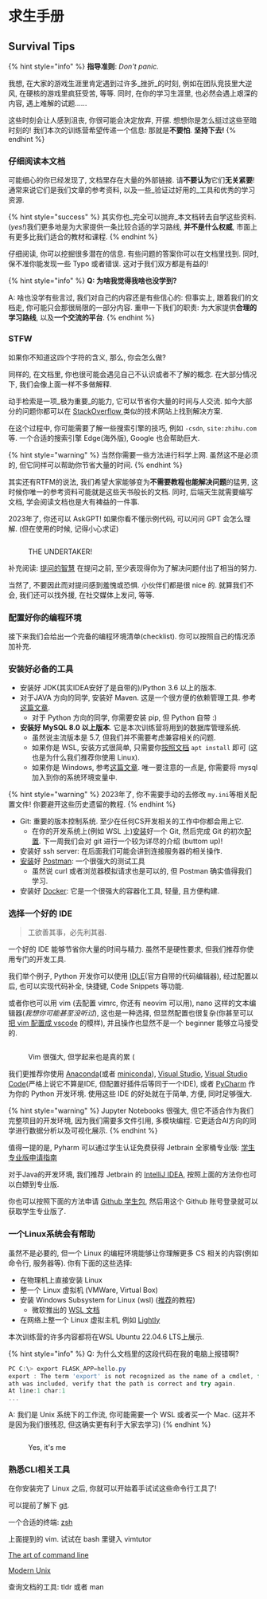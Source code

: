 # 求生手册

## Survival Tips

{% hint style="info" %}
**指导准则**: _Don't panic._

我想, 在大家的游戏生涯里肯定遇到过许多_挫折_的时刻, 例如在团队竞技里大逆风, 在硬核的游戏里疯狂受苦, 等等. 同时, 在你的学习生涯里, 也必然会遇上艰深的内容, 遇上难解的试题......

这些时刻会让人感到沮丧, 你很可能会决定放弃, 开摆. 想想你是怎么挺过这些至暗时刻的! 我们本次的训练营希望传递一个信息: 那就是**不要怕**. **坚持下去!**
{% endhint %}

### 仔细阅读本文档

可能细心的你已经发现了, 文档里存在大量的外部链接. 请**不要认为**它们**无关紧要**! 通常来说它们是我们文章的参考资料, 以及一些_验证过好用的_工具和优秀的学习资源.

{% hint style="success" %}
其实你也_完全可以抛弃_本文档转去自学这些资料. (_yes!_)我们更多地是为大家提供一条比较合适的学习路线, **并不是什么权威**, 市面上有更多比我们适合的教材和课程.
{% endhint %}

仔细阅读, 你可以挖掘很多潜在的信息. 有些问题的答案你可以在文档里找到. 同时, 保不准你能发现一些 Typo 或者错误. 这对于我们双方都是有益的!

{% hint style="info" %}
**Q: 为啥我觉得我啥也没学到?**

A: 啥也没学有些言过, 我们对自己的内容还是有些信心的: 但事实上, 跟着我们的文档走, 你可能只会那很局限的一部分内容. 重申一下我们的职责: 为大家提供**合理的学习路线**, 以及**一个交流的平台**.
{% endhint %}

### STFW

如果你不知道这四个字符的含义, 那么, 你会怎么做?

同样的, 在文档里, 你也很可能会遇见自己不认识或者不了解的概念. 在大部分情况下, 我们会像上面一样不多做解释.

动手检索是一项_极为重要_的能力, 它可以节省你大量的时间与人交流. 如今大部分的问题你都可以在 [StackOverflow ](https://stackoverflow.com/)类似的技术网站上找到解决方案.

在这个过程中, 你可能需要了解一些搜索引擎的技巧, 例如 `-csdn`, `site:zhihu.com` 等. 一个合适的搜索引擎 Edge(海外版), Google 也会帮助巨大.

{% hint style="warning" %}
当然你需要一些方法进行科学上网. 虽然这不是必须的, 但它同样可以帮助你节省大量的时间.
{% endhint %}

其实还有RTFM的说法, 我们希望大家能够变为**不需要教程也能解决问题**的猛男, 这时候你唯一的参考资料可能就是这些天书般长的文档. 同时, 后端天生就需要编写文档, 学会阅读文档也是大有裨益的一件事.

2023年了, 你还可以 AskGPT! 如果你看不懂示例代码, 可以问问 GPT 会怎么理解. (但在使用的时候, 记得小心求证)

<figure><img src="../.gitbook/assets/chat.jpeg" alt=""><figcaption><p>THE UNDERTAKER!</p></figcaption></figure>

补充阅读: [提问的智慧](https://lug.ustc.edu.cn/wiki/doc/smart-questions/) 在提问之前, 至少表现得你为了解决问题付出了相当的努力.

当然了, 不要因此而对提问感到羞愧或恐惧. 小伙伴们都是很 nice 的. 就算我们不会, 我们还可以找外援, 在社交媒体上发问, 等等.

### 配置好你的编程环境

接下来我们会给出一个完备的编程环境清单(checklist). 你可以按照自己的情况添加补充.

### 安装好必备的工具

* 安装好 JDK(其实IDEA安好了是自带的)/Python 3.6 以上的版本.
* 对于JAVA 方向的同学, 安装好 Maven. 这是一个很方便的依赖管理工具. 参考[这篇文章](https://zhuanlan.zhihu.com/p/615382243).
  * 对于 Python 方向的同学, 你需要安装 pip, 但 Python 自带 :)
* **安装好 MySQL 8.0 以上版本**. 它是本次训练营将用到的数据库管理系统.
  * 虽然说主流版本是 5.7, 但我们并不需要考虑兼容相关的问题.
  * 如果你是 WSL, 安装方式很简单, 只需要你[按照文档](https://learn.microsoft.com/zh-cn/windows/wsl/tutorials/wsl-database) `apt install` 即可 (这也是为什么我们推荐你使用 Linux).
  * 如果你是 Windows, 参考[这篇文章](https://blog.csdn.net/m0\_52559040/article/details/121843945). 唯一要注意的一点是, 你需要将 mysql 加入到你的系统环境变量中.

{% hint style="warning" %}
2023年了, 你不需要手动的去修改 `my.ini`等相关配置文件! 你要避开这些历史遗留的教程.
{% endhint %}

* Git: 重要的版本控制系统. 至少在任何CS开发相关的工作中你都会用上它.
  * 在你的开发系统上(例如 WSL 上)[安装](https://git-scm.com/book/zh/v2/%E8%B5%B7%E6%AD%A5-%E5%AE%89%E8%A3%85-Git)好一个 Git, 然后完成 Git 的初次[配置](https://git-scm.com/book/zh/v2/%E8%B5%B7%E6%AD%A5-%E5%88%9D%E6%AC%A1%E8%BF%90%E8%A1%8C-Git-%E5%89%8D%E7%9A%84%E9%85%8D%E7%BD%AE). 下一周我们会对 git 进行一个较为详尽的介绍 (buttom up)!
* 安装好 ssh server: 在后面我们可能会讲到连接服务器的相关操作.
* [安装](https://zhuanlan.zhihu.com/p/605649220)好 [Postman](https://www.postman.com/): 一个很强大的测试工具
  * 虽然说 curl 或者浏览器模拟请求也是可以的, 但 Postman 确实值得我们学习.
* 安装好 [Docker](https://zhuanlan.zhihu.com/p/82269806): 它是一个很强大的容器化工具, 轻量, 且方便构建.

### 选择一个好的 IDE

> 工欲善其事，必先利其器.

一个好的 IDE 能够节省你大量的时间与精力. 虽然不是硬性要求, 但我们推荐你使用专门的开发工具.

我们举个例子, Python 开发你可以使用 [IDLE](https://docs.python.org/3/library/idle.html)(官方自带的代码编辑器), 经过配置以后, 也可以实现代码补全, 快捷键, Code Snippets 等功能.

或者你也可以用 vim (去配置 vimrc, 你还有 neovim 可以用), nano 这样的文本编辑器(_我想你可能甚至没听过_), 这也是一种选择, 但显然配置也很复杂(你甚至可以[把 vim 配置成 vscode](https://juejin.cn/post/7064009400075157535#heading-35) 的模样), 并且操作也显然不是一个 beginner 能够立马接受的.

<figure><img src="../.gitbook/assets/vim-meme (1).png" alt=""><figcaption><p>Vim 很强大, 但学起来也是真的累 (</p></figcaption></figure>

我们更推荐你使用 [Anaconda](https://www.anaconda.com/)(或者 [miniconda](https://docs.conda.io/en/latest/miniconda.html)), [Visual Studio](https://visualstudio.microsoft.com/zh-hans/vs/features/python/), [Visual Studio Code](https://code.visualstudio.com/)(严格上说它不算是IDE, 但配置好插件后等同于一个IDE), 或者 [PyCharm](https://www.jetbrains.com/pycharm/download/) 作为你的 Python 开发环境. 使用这些 IDE 的好处就在于简单, 方便, 同时足够强大.

{% hint style="warning" %}
Jupyter Notebooks 很强大, 但它不适合作为我们完整项目的开发环境, 因为我们需要多文件引用, 多模块编程. 它更适合AI方向的同学进行数据分析以及可视化展示.
{% endhint %}

值得一提的是, Pyharm 可以通过学生认证免费获得 Jetbrain 全家桶专业版: [学生专业版申请指南](https://blog.jetbrains.com/zh-hans/blog/2022/08/24/2022-jetbrains-student-program/)

对于Java的开发环境, 我们推荐 Jetbrain 的 [IntelliJ IDEA](https://www.jetbrains.com/idea/), 按照上面的方法你也可以白嫖到专业版.

你也可以按照下面的方法申请 [Github 学生包](https://zhuanlan.zhihu.com/p/578964972), 然后用这个 Github 账号登录就可以获取学生专业版了.

### 一个Linux系统会有帮助

虽然不是必要的, 但一个 Linux 的编程环境能够让你理解更多 CS 相关的内容(例如命令行, 服务器等). 你有下面的这些选择:

* 在物理机上直接安装 Linux
* 整一个 Linux 虚拟机 (VMWare, Virtual Box)
* 安装 Windows Subsystem for Linux (wsl) ([推荐](https://zhuanlan.zhihu.com/p/337104547)的教程)
  * 微软推出的 [WSL 文档](https://learn.microsoft.com/zh-cn/windows/wsl/)
* 在网络上整一个 Linux 虚拟主机, 例如 [Lightly](https://lightly.teamcode.com/?f=jb51)

本次训练营的许多内容都将在WSL Ubuntu 22.04.6 LTS上展示.

{% hint style="info" %}
Q: 为什么文档里的这段代码在我的电脑上报错啊?

```powershell
PC C:\> export FLASK_APP=hello.py
export : The term 'export' is not recognized as the name of a cmdlet, function, script file, or operable program. Check the spelling of the name, or if a p
ath was included, verify that the path is correct and try again.
At line:1 char:1
...
```

A: 我们是 Unix 系统下的工作流, 你可能需要一个 WSL 或者买一个 Mac. (这并不是因为我们很残忍, 但这确实更有利于大家去学习)
{% endhint %}





<figure><img src="../.gitbook/assets/R-C.jpg" alt=""><figcaption><p>Yes, it's me</p></figcaption></figure>

### 熟悉CLI相关工具

在你安装完了 Linux 之后, 你就可以开始着手试试这些命令行工具了!

可以提前了解下 [git](broken-reference).

一个合适的终端: [zsh](https://zhuanlan.zhihu.com/p/441676276)

上面提到的 vim. 试试在 bash 里键入 vimtutor

[The art of command line](https://github.com/jlevy/the-art-of-command-line/blob/master/README-zh.md)

[Modern Unix](https://github.com/ibraheemdev/modern-unix)

查询文档的工具: tldr 或者 man
